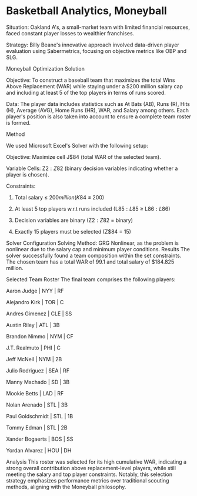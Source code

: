 # Basketball Analytics, Moneyball

Situation: Oakland A's, a small-market team with limited financial resources, faced constant player losses to wealthier franchises.

Strategy: Billy Beane's innovative approach involved data-driven player evaluation using Sabermetrics, focusing on objective metrics like OBP and SLG.

Moneyball Optimization Solution

Objective:
To construct a baseball team that maximizes the total Wins Above Replacement (WAR) while staying under a $200 million salary cap and including at least 5 of the top players in terms of runs scored.

Data:
The player data includes statistics such as At Bats (AB), Runs (R), Hits (H), Average (AVG), Home Runs (HR), WAR, and Salary among others. Each player's position is also taken into account to ensure a complete team roster is formed.

Method

We used Microsoft Excel's Solver with the following setup:

Objective:   Maximize cell J$84 (total WAR of the selected team).

Variable Cells:   Z$2:Z$82 (binary decision variables indicating whether a player is chosen).

Constraints:

1. Total salary ≤ $200 million (K$84 ≤ 200)

2. At least 5 top players w.r.t runs included (L$85:L$85 ≥ L$86:L$86)
3. Decision variables are binary (Z$2:Z$82 = binary)
4. Exactly 15 players must be selected (Z$84 = 15)

Solver Configuration
Solving Method: GRG Nonlinear, as the problem is nonlinear due to the salary cap and minimum player conditions.
Results
The solver successfully found a team composition within the set constraints. The chosen team has a total WAR of 99.1 and total salary of $184.825 million.

Selected Team Roster
The final team comprises the following players:

Aaron Judge | NYY | RF

Alejandro Kirk | TOR | C

Andres Gimenez | CLE | SS

Austin Riley | ATL | 3B

Brandon Nimmo | NYM | CF

J.T. Realmuto | PHI | C

Jeff McNeil | NYM | 2B

Julio Rodriguez | SEA | RF

Manny Machado | SD | 3B

Mookie Betts | LAD | RF

Nolan Arenado | STL | 3B

Paul Goldschmidt | STL | 1B

Tommy Edman | STL | 2B

Xander Bogaerts | BOS | SS

Yordan Alvarez | HOU | DH

Analysis
This roster was selected for its high cumulative WAR, indicating a strong overall contribution above replacement-level players, while still meeting the salary and top player constraints. Notably, this selection strategy emphasizes performance metrics over traditional scouting methods, aligning with the Moneyball philosophy.


